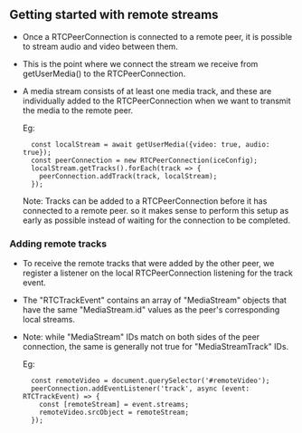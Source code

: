 ## Getting started with remote streams

- Once a RTCPeerConnection is connected to a remote peer, it is possible to stream audio and video between them.
- This is the point where we connect the stream we receive from getUserMedia() to the RTCPeerConnection.
- A media stream consists of at least one media track, and these are individually added to the RTCPeerConnection when we want to transmit the media to the remote peer.

  Eg:

  ```
    const localStream = await getUserMedia({video: true, audio: true});
    const peerConnection = new RTCPeerConnection(iceConfig);
    localStream.getTracks().forEach(track => {
      peerConnection.addTrack(track, localStream);
    });
  ```

  Note: Tracks can be added to a RTCPeerConnection before it has connected to a remote peer. so it makes sense to perform this setup as early as possible instead of waiting for the connection to be completed.

### Adding remote tracks

- To receive the remote tracks that were added by the other peer, we register a listener on the local RTCPeerConnection listening for the track event.
- The "RTCTrackEvent" contains an array of "MediaStream" objects that have the same "MediaStream.id" values as the peer's corresponding local streams.

- Note: while "MediaStream" IDs match on both sides of the peer connection, the same is generally not true for "MediaStreamTrack" IDs.

  Eg:

  ```
    const remoteVideo = document.querySelector('#remoteVideo');
    peerConnection.addEventListener('track', async (event: RTCTrackEvent) => {
      const [remoteStream] = event.streams;
      remoteVideo.srcObject = remoteStream;
    });
  ```
